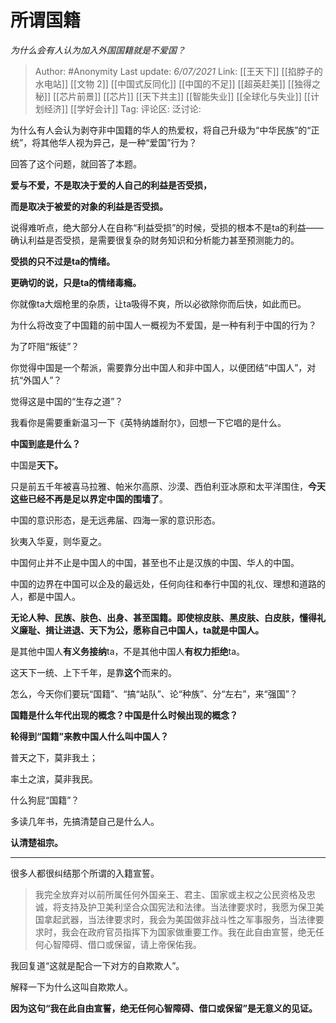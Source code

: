# 所谓国籍
*为什么会有人认为加入外国国籍就是不爱国？*

> Author: #Anonymity
> Last update: *6/07/2021*
> Link: [[王天下]] [[掐脖子的水电站]] [[文物 2]] [[中国式反同化]] [[中国的不足]] [[超英赶美]] [[独得之秘]] [[芯片前景]] [[芯片]] [[天下共主]] [[智能失业]] [[全球化与失业]] [[计划经济]] [[学好会计]]
> Tag:
> 评论区:
> 泛讨论:

为什么有人会认为剥夺非中国籍的华人的热爱权，将自己升级为“中华民族”的“正统”，将其他华人视为异己，是一种“爱国”行为？

回答了这个问题，就回答了本题。

**爱与不爱，不是取决于爱的人自己的利益是否受损，**

**而是取决于被爱的对象的利益是否受损。**

说得难听点，绝大部分人在自称“利益受损”的时候，受损的根本不是ta的利益——确认利益是否受损，是需要很复杂的财务知识和分析能力甚至预测能力的。

**受损的只不过是ta的情绪。**

**更确切的说，只是ta的情绪毒瘾。**

你就像ta大烟枪里的杂质，让ta吸得不爽，所以必欲除你而后快，如此而已。

为什么将改变了中国籍的前中国人一概视为不爱国，是一种有利于中国的行为？

为了吓阻“叛徒”？

你觉得中国是一个帮派，需要靠分出中国人和非中国人，以便团结“中国人”，对抗“外国人”？

觉得这是中国的“生存之道”？

我看你是需要重新温习一下《英特纳雄耐尔》，回想一下它唱的是什么。

**中国到底是什么？**

中国是**天下。**

只是前五千年被喜马拉雅、帕米尔高原、沙漠、西伯利亚冰原和太平洋围住，**今天这些已经不再是足以界定中国的围墙了**。

中国的意识形态，是无远弗届、四海一家的意识形态。

狄夷入华夏，则华夏之。

中国何止并不止是中国人的中国，甚至也不止是汉族的中国、华人的中国。

中国的边界在中国可以企及的最远处，任何向往和奉行中国的礼仪、理想和道路的人，都是中国人。

**无论人种、民族、肤色、出身、甚至国籍。即使棕皮肤、黑皮肤、白皮肤，懂得礼义廉耻、揖让进退、天下为公，愿称自己中国人，ta就是中国人。**

是其他中国人**有义务接纳**ta，不是其他中国人**有权力拒绝**ta。

这天下一统、上下千年，是靠**这个**而来的。

怎么，今天你们要玩“国籍”、“搞“站队”、论“种族”、分“左右”，来“强国”？

**国籍是什么年代出现的概念？中国是什么时候出现的概念？**

**轮得到“国籍”来教中国人什么叫中国人？**

普天之下，莫非我土；

率土之滨，莫非我民。

什么狗屁“国籍”？

多读几年书，先搞清楚自己是什么人。

**认清楚祖宗。**

---

很多人都很纠结那个所谓的入籍宣誓。

> 我完全放弃对以前所属任何外国亲王、君主、国家或主权之公民资格及忠诚，将支持及护卫美利坚合众国宪法和法律。当法律要求时，我愿为保卫美国拿起武器，当法律要求时，我会为美国做非战斗性之军事服务，当法律要求时，我会在政府官员指挥下为国家做重要工作。我在此自由宣誓，绝无任何心智障碍、借口或保留，请上帝保佑我。

我回复道“这就是配合一下对方的自欺欺人”。

解释一下为什么这叫自欺欺人。

**因为这句“我在此自由宣誓，绝无任何心智障碍、借口或保留”是无意义的见证。**
